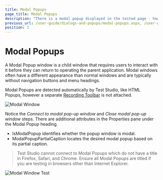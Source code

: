 ```yaml
---
title: Modal Popups
page_title: Modal Popups
description: "There is a modal popup displayed in the tested page - how can I automate modal popup windows in Test Studio tests. Connect to modal popup window during Test Studio test run/execution"
previous_url: /user-guide/dialogs-and-popups/modal-popups.aspx, /user-guide/dialogs-and-popups/modal-popups
position: 1
---
```

# Modal Popups


A Modal Popup window is a child window that requires users to interact with it before they can return to operating the parent application. Modal windows often have a different appearance than normal windows and are typically without navigation buttons and menu headings.


Modal Popups are detected automatically by Test Studio, like HTML Popups, however a separate [Recording Toolbar](/getting-started/test-recording/recording-toolbar) is not attached.

![Modal Window][1]

Notice the *Connect to modal pop-up window* and *Close modal pop-up window* steps. There are additional attributes in the Properties pane under the Modal Popup heading.

- IsModalPopup identifies whether the popup window is modal.
- ModalPopupPartialCaption locates the desired modal popup based on its partial caption.


> Test Studio cannot connect to Modal Popups which do not have a title in Firefox, Safari, and Chrome. Ensure all Modal Popups are titled if you are testing in browsers other than Internet Explorer.

![Modal Window Test][2]

[1]: /img/features/dialogs-and-popups/modal-popups/fig1.png
[2]: /img/features/dialogs-and-popups/modal-popups/fig2.png

